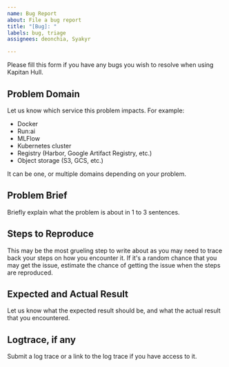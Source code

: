 ```yaml
---
name: Bug Report
about: File a bug report
title: "[Bug]: "
labels: bug, triage
assignees: deonchia, Syakyr

---
```


Please fill this form if you have any bugs you wish to resolve when 
using Kapitan Hull.

## Problem Domain

Let us know which service this problem impacts. For example:
- Docker
- Run:ai
- MLFlow
- Kubernetes cluster
- Registry (Harbor, Google Artifact Registry, etc.)
- Object storage (S3, GCS, etc.)

It can be one, or multiple domains depending on your problem.

## Problem Brief

Briefly explain what the problem is about in 1 to 3 sentences.

## Steps to Reproduce

This may be the most grueling step to write about as you may need to 
trace back your steps on how you encounter it. If it's a random chance
that you may get the issue, estimate the chance of getting the issue 
when the steps are reproduced.

## Expected and Actual Result

Let us know what the expected result should be, and what the actual 
result that you encountered.

## Logtrace, if any

Submit a log trace or a link to the log trace if you have access to it.

